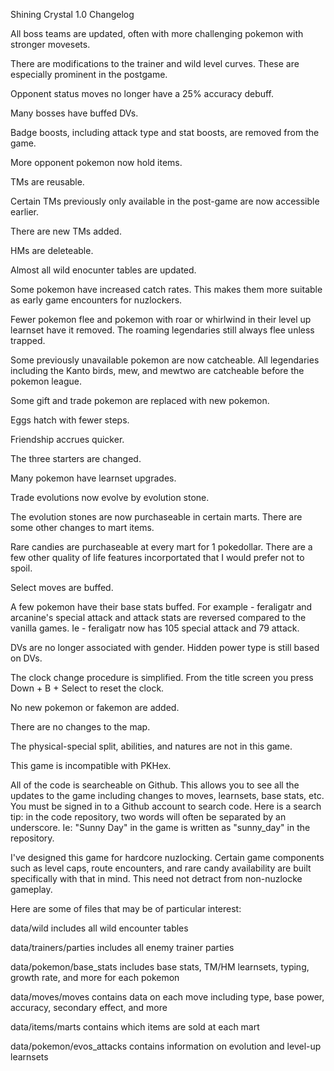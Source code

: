 Shining Crystal 1.0 Changelog

All boss teams are updated, often with more challenging pokemon with stronger movesets.

There are modifications to the trainer and wild level curves. These are especially prominent in the postgame.

Opponent status moves no longer have a 25% accuracy debuff.

Many bosses have buffed DVs.

Badge boosts, including attack type and stat boosts, are removed from the game.

More opponent pokemon now hold items.

TMs are reusable.

Certain TMs previously only available in the post-game are now accessible earlier.

There are new TMs added.

HMs are deleteable.

Almost all wild enocunter tables are updated.

Some pokemon have increased catch rates. This makes them more suitable as early game encounters for nuzlockers.

Fewer pokemon flee and pokemon with roar or whirlwind in their level up learnset have it removed. The roaming legendaries still always flee unless trapped.

Some previously unavailable pokemon are now catcheable. All legendaries including the Kanto birds, mew, and mewtwo are catcheable before the pokemon league.

Some gift and trade pokemon are replaced with new pokemon.

Eggs hatch with fewer steps.

Friendship accrues quicker.

The three starters are changed.

Many pokemon have learnset upgrades.

Trade evolutions now evolve by evolution stone.

The evolution stones are now purchaseable in certain marts. There are some other changes to mart items.

Rare candies are purchaseable at every mart for 1 pokedollar. There are a few other quality of life features incorportated that I would prefer not to spoil.

Select moves are buffed.

A few pokemon have their base stats buffed. For example - feraligatr and arcanine's special attack and attack stats are reversed compared to the vanilla games. Ie - feraligatr now has 105 special attack and 79 attack.

DVs are no longer associated with gender. Hidden power type is still based on DVs.

The clock change procedure is simplified. From the title screen you press Down + B + Select to reset the clock.

No new pokemon or fakemon are added.

There are no changes to the map.

The physical-special split, abilities, and natures are not in this game.

This game is incompatible with PKHex.

All of the code is searcheable on Github. This allows you to see all the updates to the game including changes to moves, learnsets, base stats, etc. You must be signed in to a Github account to search code. Here is a search tip: in the code repository, two words will often be separated by an underscore. Ie: "Sunny Day" in the game is written as "sunny_day" in the repository.

I've designed this game for hardcore nuzlocking. Certain game components such as level caps, route encounters, and rare candy availability are built specifically with that in mind. This need not detract from non-nuzlocke gameplay.

Here are some of files that may be of particular interest:

data/wild includes all wild encounter tables

data/trainers/parties includes all enemy trainer parties

data/pokemon/base_stats includes base stats, TM/HM learnsets, typing, growth rate, and more for each pokemon

data/moves/moves contains data on each move including type, base power, accuracy, secondary effect, and more

data/items/marts contains which items are sold at each mart

data/pokemon/evos_attacks contains information on evolution and level-up learnsets
